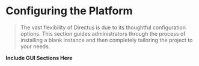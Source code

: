# Configuring the Platform

> The vast flexibility of Directus is due to its thoughtful configuration options. This section guides administrators
> through the process of installing a blank instance and then completely tailoring the project to your needs.

**Include GUI Sections Here**
